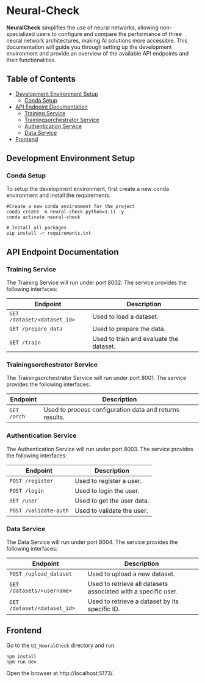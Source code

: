 # Neural-Check

**NeuralCheck** simplifies the use of neural networks, allowing non-specialized users to configure and compare the performance of three neural network architectures, making AI solutions more accessible.
This documentation will guide you through setting up the development environment and provide an overview of the available API endpoints and their functionalities.

## Table of Contents
- [Development Environment Setup](#development-environment-setup)
  - [Conda Setup](#conda-setup)
- [API Endpoint Documentation](#api-endpoint-documentation)
  - [Training Service](#training-service)
  - [Trainingsorchestrator Service](#trainingsorchestrator-service)
  - [Authentication Service](#authentication-service)
  - [Data Service](#data-service)
- [Frontend](#frontend)

## Development Environment Setup
### Conda Setup
To setup the development environment, first create a new conda environment and install the requirements. 

```
#Create a new conda environment for the project
conda create -n neural-check python=3.11 -y
conda activate neural-check

# Install all packages
pip install -r requirements.txt
```

## API Endpoint Documentation
### Training Service
The Training Service will run under port 8002. The service provides the following interfaces:

| Endpoint          | Description                 |
|-------------------|-----------------------------|
| `GET /dataset/<dataset_id>` | Used to load a dataset.
| `GET /prepare_data` | Used to prepare the data.
| `GET /train`	| Used to train and evaluate the dataset.

### Trainingsorchestrator Service
The Trainingsorchestrator Service will run under port 8001. The service provides the following interfaces:

| Endpoint          | Description                 |
|-------------------|-----------------------------|
| `GET /orch` | Used to process configuration data and returns results.

### Authentication Service
The Authentication Service will run under port 8003. The service provides the following interfaces:

| Endpoint          | Description                 |
|-------------------|-----------------------------|
| `POST /register`   | Used to register a user.    |
| `POST /login`      | Used to login the user.     |
| `GET /user`       | Used to get the user data. |
| `POST /validate-auth` | Used to validate the user.|

### Data Service
The Data Service will run under port 8004. The service provides the following interfaces:

| Endpoint          | Description                 |
|-------------------|-----------------------------|
| `POST /upload_dataset` | Used to upload a new dataset.
| `GET /datasets/<username>` | Used to retrieve all datasets associated with a specific user.
| `GET /dataset/<dataset_id>`	| Used to retrieve a dataset by its specific ID.

## Frontend

Go to the `UI_NeuralCheck` directory and run:
```
npm install
npm run dev
```
Open the browser at http://localhost:5173/.
